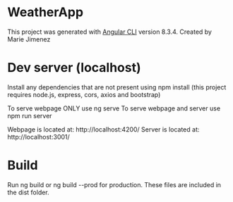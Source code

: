 # WeatherApp

This project was generated with [Angular CLI](https://github.com/angular/angular-cli) version 8.3.4.
Created by Marie Jimenez

# Dev server (localhost)

Install any dependencies that are not present using npm install (this project requires node.js, express, cors, axios and bootstrap)

To serve webpage ONLY use ng serve
To serve webpage and server use npm run server

Webpage is located at: http://localhost:4200/
Server is located at: http://localhost:3001/

# Build
Run ng build or ng build --prod for production. These files are included in the dist folder.